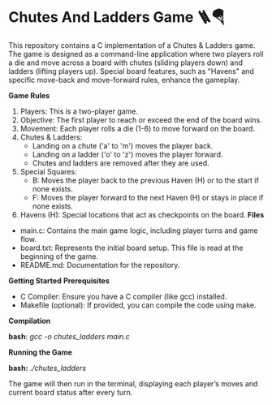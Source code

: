 # Chutes And Ladders Game 🪜🪂
This repository contains a C implementation of a Chutes & Ladders game. The game is designed as a command-line application where two players roll a die and move across a board with chutes (sliding players down) and ladders (lifting players up). Special board features, such as "Havens" and specific move-back and move-forward rules, enhance the gameplay.

**Game Rules**
1. Players: This is a two-player game.
2. Objective: The first player to reach or exceed the end of the board wins.
3. Movement: Each player rolls a die (1-6) to move forward on the board.
4. Chutes & Ladders:
   * Landing on a chute ('a' to 'm') moves the player back.
   * Landing on a ladder ('o' to 'z') moves the player forward.
   * Chutes and ladders are removed after they are used.
5. Special Squares:
   * B: Moves the player back to the previous Haven (H) or to the start if none exists.
   * F: Moves the player forward to the next Haven (H) or stays in place if none exists.
6. Havens (H): Special locations that act as checkpoints on the board.
**Files**
* main.c: Contains the main game logic, including player turns and game flow.
* board.txt: Represents the initial board setup. This file is read at the beginning of the game.
* README.md: Documentation for the repository.

**Getting Started**
**Prerequisites**
* C Compiler: Ensure you have a C compiler (like gcc) installed.
* Makefile (optional): If provided, you can compile the code using make.
  
**Compilation**

**bash**: _gcc -o chutes_ladders main.c_

**Running the Game**

**bash:** _./chutes_ladders_

The game will then run in the terminal, displaying each player’s moves and current board status after every turn.
